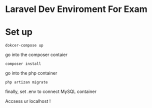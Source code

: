 # Laravel Dev Enviroment For Exam

# Set up

`dokcer-compose up`

go into the composer contaier

`composer install`

go into the php container

`php artizan migrate`

finally, set .env to connect MySQL container

Accsess ur localhost !
